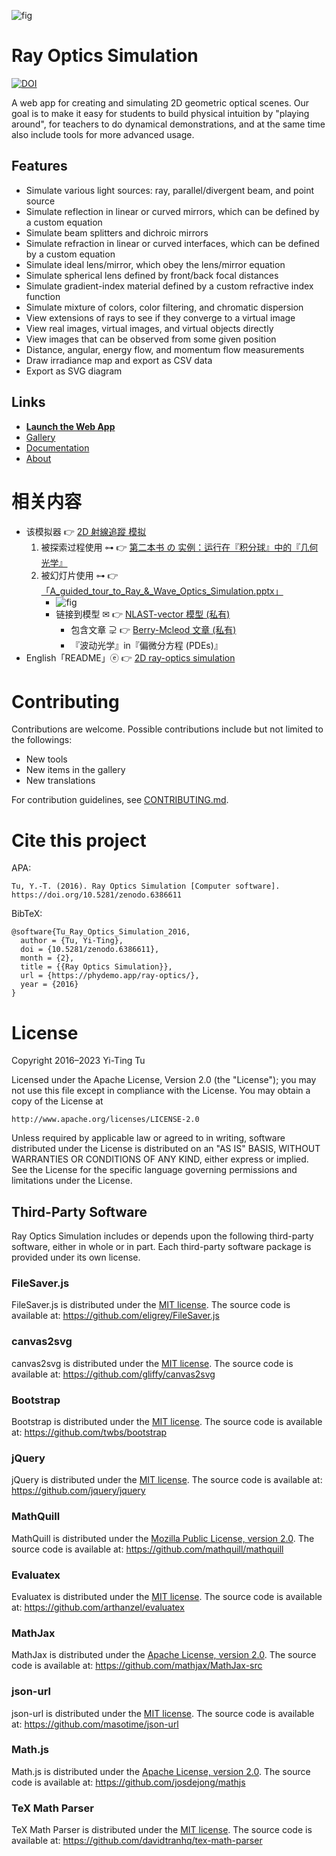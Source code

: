 <!-- ![Example figure](https://raw.githubusercontent.com/ricktu288/ray-optics/master/img/1.svg "Example figure") -->
![fig](https://gitee.com/ChenZhu-Xie/ray_optics__xcz/raw/master/img/1.svg "Example figure")
<!-- ![Example figure](https://raw.githubusercontent.com/ChenZhu-Xie/ray_optics__xcz/master/img/cover.png "多重·辗转相除法 自动运行在「杜瓦瓶」=「纯反射∧无吸收の含缺口の黑体」内")  -->
<!-- ![fig](https://gitee.com/ChenZhu-Xie/ray_optics__xcz/raw/master/img/cover.png "多重·辗转相除法 自动运行在「杜瓦瓶」=「纯反射∧无吸收の含缺口の黑体」内") -->


# Ray Optics Simulation
[![DOI](https://zenodo.org/badge/DOI/10.5281/zenodo.6386611.svg)](https://doi.org/10.5281/zenodo.6386611)

A web app for creating and simulating 2D geometric optical scenes. Our goal is to make it easy for students to build physical intuition by "playing around", for teachers to do dynamical demonstrations, and at the same time also include tools for more advanced usage.

## Features
- Simulate various light sources: ray, parallel/divergent beam, and point source
- Simulate reflection in linear or curved mirrors, which can be defined by a custom equation
- Simulate beam splitters and dichroic mirrors
- Simulate refraction in linear or curved interfaces, which can be defined by a custom equation
- Simulate ideal lens/mirror, which obey the lens/mirror equation
- Simulate spherical lens defined by front/back focal distances
- Simulate gradient-index material defined by a custom refractive index function
- Simulate mixture of colors, color filtering, and chromatic dispersion
- View extensions of rays to see if they converge to a virtual image
- View real images, virtual images, and virtual objects directly
- View images that can be observed from some given position
- Distance, angular, energy flow, and momentum flow measurements
- Draw irradiance map and export as CSV data
- Export as SVG diagram

## Links
- [**Launch the Web App**](https://phydemo.app/ray-optics/simulator/)
- [Gallery](https://phydemo.app/ray-optics/gallery/)
- [Documentation](https://github.com/ricktu288/ray-optics/wiki)
- [About](https://phydemo.app/ray-optics/about)

# 相关内容
* 该模拟器 👉 [2D 射線追蹤 模拟](https://gitee.com/ChenZhu-Xie/ray_optics__xcz)
    1. 被探索过程使用 ⊶ 👉 [第二本书 の 实例：运行在『积分球』中的『几何光学』](https://gitee.com/ChenZhu-Xie/geometric_optics_2_discrete_mathematics)
    <!-- 2. 被幻灯片使用 ⊶ 👉 [射线 & 波动光学 模拟](https://gitee.com/ChenZhu-Xie/ray_optics__xcz/raw/master/A_guided_tour_to_Ray_&_Wave_Optics_Simulation.pptx) -->
    2. 被幻灯片使用 ⊶ 👉[「A_guided_tour_to_Ray_&_Wave_Optics_Simulation.pptx」](https://gitee.com/ChenZhu-Xie/ray_optics__xcz/raw/master/CSOE/A_guided_tour_to_Ray_&_Wave_Optics_Simulation.pptx)
        <!-- * ![fig](https://gitee.com/ChenZhu-Xie/ray_optics__xcz/raw/master/img/wave_optics.png "波动光学 in 偏微分方程") -->
        * ![fig](https://gitee.com/ChenZhu-Xie/ray_optics__xcz/raw/master/img/vector_linear_crystal_optics_1.png "波动光学 in 偏微分方程")
        * 链接到模型 ✉ 👉 [NLAST-vector 模型 (私有)](https://gitee.com/ChenZhu-Xie/NLAST_private)
            * 包含文章 ⊋ 👉 [Berry-Mcleod 文章 (私有)](https://gitee.com/ChenZhu-Xie/Berry_Mcleod_paper__private)
            * 『波动光学』in『偏微分方程 (PDEs)』
* English「README」ⓔ 👉 [2D ray-optics simulation](https://github.com/ChenZhu-Xie/ray_optics__xcz)

# Contributing

Contributions are welcome. Possible contributions include but not limited to the followings:

- New tools
- New items in the gallery
- New translations

For contribution guidelines, see [CONTRIBUTING.md](https://github.com/ricktu288/ray-optics/blob/master/CONTRIBUTING.md).

# Cite this project

APA:
```
Tu, Y.-T. (2016). Ray Optics Simulation [Computer software]. https://doi.org/10.5281/zenodo.6386611
```
BibTeX:
```
@software{Tu_Ray_Optics_Simulation_2016,
  author = {Tu, Yi-Ting},
  doi = {10.5281/zenodo.6386611},
  month = {2},
  title = {{Ray Optics Simulation}},
  url = {https://phydemo.app/ray-optics/},
  year = {2016}
}
```

# License
Copyright 2016–2023 Yi-Ting Tu

Licensed under the Apache License, Version 2.0 (the "License");
you may not use this file except in compliance with the License.
You may obtain a copy of the License at

    http://www.apache.org/licenses/LICENSE-2.0

Unless required by applicable law or agreed to in writing, software
distributed under the License is distributed on an "AS IS" BASIS,
WITHOUT WARRANTIES OR CONDITIONS OF ANY KIND, either express or implied.
See the License for the specific language governing permissions and
limitations under the License.

## Third-Party Software

Ray Optics Simulation includes or depends upon the following third-party software, either in whole or in part. Each third-party software package is provided under its own license.

### FileSaver.js

FileSaver.js is distributed under the [MIT license](https://github.com/eligrey/FileSaver.js/blob/master/LICENSE.md).
The source code is available at: https://github.com/eligrey/FileSaver.js

### canvas2svg

canvas2svg is distributed under the [MIT license](https://github.com/gliffy/canvas2svg/blob/master/LICENSE).
The source code is available at: https://github.com/gliffy/canvas2svg

### Bootstrap

Bootstrap is distributed under the [MIT license](https://raw.githubusercontent.com/twbs/bootstrap/master/LICENSE).
The source code is available at: https://github.com/twbs/bootstrap

### jQuery

jQuery is distributed under the [MIT license](https://github.com/jquery/jquery/blob/master/LICENSE.txt).
The source code is available at: https://github.com/jquery/jquery

### MathQuill

MathQuill is distributed under the [Mozilla Public License, version 2.0](https://www.mozilla.org/en-US/MPL/2.0/).
The source code is available at: https://github.com/mathquill/mathquill

### Evaluatex

Evaluatex is distributed under the [MIT license](https://opensource.org/licenses/mit-license.php).
The source code is available at: https://github.com/arthanzel/evaluatex

### MathJax

MathJax is distributed under the [Apache License, version 2.0](http://www.apache.org/licenses/LICENSE-2.0).
The source code is available at: https://github.com/mathjax/MathJax-src

### json-url

json-url is distributed under the [MIT license](https://opensource.org/licenses/mit-license.php).
The source code is available at: https://github.com/masotime/json-url

### Math.js

Math.js is distributed under the [Apache License, version 2.0](http://www.apache.org/licenses/LICENSE-2.0).
The source code is available at: https://github.com/josdejong/mathjs

### TeX Math Parser
TeX Math Parser is distributed under the [MIT license](https://opensource.org/licenses/mit-license.php).
The source code is available at: https://github.com/davidtranhq/tex-math-parser


